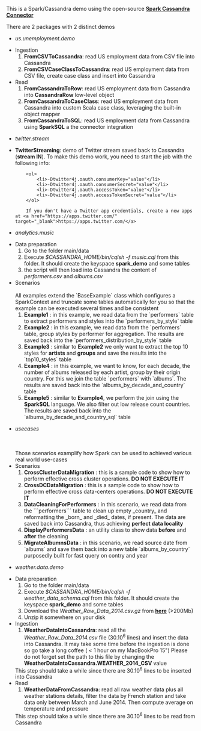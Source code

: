 This is a Spark/Cassandra demo using the open-source **[Spark Cassandra Connector]**

There are 2 packages with 2 distinct demos

* _us.unemployment.demo_
<ul>
    <li> Ingestion
        <ol>
            <li> <strong>FromCSVToCassandra</strong>: read US employment data from CSV file into Cassandra</li>
            <li> <strong>FromCSVCaseClassToCassandra</strong>: read US employment data from CSV file, create case class and insert into Cassandra</li>
        </ol>
    </li>
    <li> Read
        <ol>
            <li> <strong>FromCassandraToRow</strong>: read US employment data from Cassandra into <strong>CassandraRow</strong> low-level object</li>
            <li> <strong>FromCassandraToCaseClass</strong>: read US employment data from Cassandra into custom Scala case class, leveraging the built-in object mapper</li>
            <li> <strong>FromCassandraToSQL</strong>: read US employment data from Cassandra using <strong>SparkSQL</strong> a the connector integration
        </ol>
    </li>        
</ul>

* _twitter.stream_
<ul>
    <li> <strong>TwitterStreaming</strong>: demo of Twitter stream saved back to Cassandra (<strong>stream IN</strong>). To make this demo work, you need to start the job with the following info:

        <ol>
            <li>-Dtwitter4j.oauth.consumerKey="value"</li>
            <li>-Dtwitter4j.oauth.consumerSecret="value"</li>
            <li>-Dtwitter4j.oauth.accessToken="value"</li>
            <li>-Dtwitter4j.oauth.accessTokenSecret="value"</li>
        </ol>
        
        If you don't have a Twitter app credentials, create a new apps at <a href="https://apps.twitter.com/" target="_blank">https://apps.twitter.com/</a>
  </li>
</ul>

* _analytics.music_
<ul>
    <li> Data preparation
        <ol>
            <li> Go to the folder main/data</li>
            <li> Execute <em>$CASSANDRA_HOME/bin/cqlsh -f music.cql</em> from this folder. It should create the keyspace <strong>spark_demo</strong> and some tables </li>
            <li> the script will then load into Cassandra the content of <em>performers.csv</em> and <em>albums.csv</em></li>
        </ol>
    </li>
    <li> Scenarios
        <br/>
        <br/>
        All examples extend the `BaseExample` class which configures a SparkContext and truncate some tables automatically for you
        so that the example can be executed several times and be consistent
        <br/>
        <ol>
            <li> <strong>Example1</strong> : in this example, we read data from the `performers` table to extract performers and styles into the `performers_by_style` table</li>
            <li> <strong>Example2</strong> : in this example, we read data from the `performers` table, group styles by performer for aggregation. The results are saved back into the `performers_distribution_by_style` table</li>
            <li> <strong>Example3</strong> : similar to <strong>Example2</strong> we only want to extract the top 10 styles for <strong>artists</strong> and <strong>groups</strong> and save the results into the `top10_styles` table</li>
            <li> <strong>Example4</strong> : in this example, we want to know, for each decade, the number of albums released by each artist, group by their origin country. For this we join the table `performers` with `albums`. The results are saved back into the `albums_by_decade_and_country` table</li>
            <li> <strong>Example5</strong> : similar to <strong>Example4</strong>, we perform the join using the <strong>SparkSQL</strong> language. We also filter out low release count countries. The results are saved back into the `albums_by_decade_and_country_sql` table</li>                                                
        </ol>
    </li>        
</ul>

* _usecases_ 
<ul>
    <br/>
    <br/>
    Those scenarios examplify how Spark can be used to achieved various real world use-cases
    <br/>
    <li> Scenarios
        <ol>
            <li> <strong>CrossClusterDataMigration</strong> : this is a sample code to show how to perform effective cross cluster operations. <strong>DO NOT EXECUTE IT</strong></li>                                                
            <li> <strong>CrossDCDataMigration</strong> : this is a sample code to show how to perform effective cross data-centers operations. <strong>DO NOT EXECUTE IT</strong></li>
            <li> <strong>DataCleaningForPerformers</strong> : in this scenario, we read data from the ```performers``` table to clean up empty _country_ and reformatting the _born_ and _died_ dates, if present. The data are saved back into Cassandra, thus achieving <strong>perfect data locality</strong></li>
            <li> <strong>DisplayPerformersData</strong> : an utility class to show data <strong>before</strong> and <strong>after</strong> the cleaning</li>
            <li> <strong>MigrateAlbumnsData</strong> : in this scenario, we read source date from `albums` and save them back into a new table `albums_by_country` purposedly built for fast query on contry and year</li>
        </ol>
    </li>        
</ul>
 
* _weather.data.demo_
<ul>
    <li> Data preparation
        <ol>
            <li> Go to the folder main/data</li>
            <li> Execute <em>$CASSANDRA_HOME/bin/cqlsh -f weather_data_schema.cql</em> from this folder. It should create the keyspace <strong>spark_demo</strong> and some tables </li>
            <li> Download the <em>Weather_Raw_Data_2014.csv.gz</em> from <strong><a target="blank_" href="https://drive.google.com/file/d/0B6wR2aj4Cb6wOF95QUZmVTRPR2s/view?usp=sharing">here</a></strong> (&gt;200Mb)</li>
            <li> Unzip it somewhere on your disk </li>
        </ol>
    </li>
    <li> Ingestion
        <ol>
            <li> <strong>WeatherDataIntoCassandra</strong>: read all the <em>Weather_Raw_Data_2014.csv</em> file (30.10<sup>6</sup> lines) and insert the data into Cassandra. It may take some time before the ingestion is done so go take a long coffee ( &lt; 1 hour on my MacBookPro 15") 
            Please do not forget set the path to this file by changing the <strong>WeatherDataIntoCassandra.WEATHER_2014_CSV</strong> value</li>
        </ol>
        This step should take a while since there are 30.10<sup>6</sup> lines to be inserted into Cassandra
    </li>
    <li> Read
        <ol>
            <li> <strong>WeatherDataFromCassandra</strong>: read all raw weather data plus all weather stations details, 
            filter the data by French station and take data only between March and June 2014. 
            Then compute average on temperature and pressure</li>
        </ol>
        This step should take a while since there are 30.10<sup>6</sup> lines to be read from Cassandra
    </li>        
</ul>

[Spark Cassandra Connector]: https://github.com/datastax/spark-cassandra-connector

